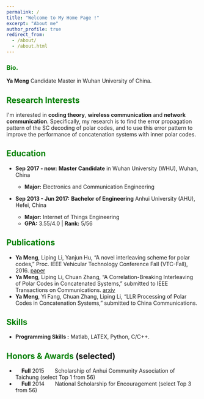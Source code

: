 ```yaml
---
permalink: /
title: "Welcome to My Home Page !"
excerpt: "About me"
author_profile: true
redirect_from: 
  - /about/
  - /about.html
---
```


### <span style="color: green"> Bio. </span> 
**Ya Meng** Candidate Master in Wuhan University of China.

## <span style="color: green"> Research Interests </span>
I'm interested in **coding theory**, **wireless communication** and **network communication**. Specifically, my research is to find the error propagation pattern of the SC decoding of polar codes, and to use this error pattern to improve the performance of concatenation systems with inner polar codes.

## <span style="color: green"> Education </span>
* **Sep 2017 - now:** **Master Candidate** in Wuhan University (WHU), Wuhan, China
  - **Major:**  Electronics and Communication Engineering

* **Sep 2013 - Jun 2017:** **Bachelor of Engineering** Anhui University (AHU), Hefei, China
  - **Major:**  Internet of Things Engineering
  - **GPA:** 3.55/4.0 \| **Rank:** 5/56 &nbsp;&nbsp;

## <span style="color: green"> Publications </span>
* **Ya Meng**, Liping Li, Yanjun Hu, “A novel interleaving scheme for polar codes,” Proc. IEEE Vehicular
Technology Conference Fall (VTC-Fall), 2016. [paper](https://ieeexplore.ieee.org/stamp/stamp.jsp?tp=&arnumber=7880865)
* **Ya Meng**, Liping Li, Chuan Zhang, “A Correlation-Breaking Interleaving of Polar Codes in
Concatenated Systems,” submitted to IEEE Transactions on Communications. [arxiv](https://arxiv.org/pdf/1702.05202v2.pdf 
)
* **Ya Meng**, Yi Fang, Chuan Zhang, Liping Li, “LLR Processing of Polar Codes in Concatenation
Systems,” submitted to China Communications.

## <span style="color: green"> Skills </span>
* **Programming Skills :** Matlab, LATEX, Python, C/C++.

## <span style="color: green"> Honors & Awards </span>(selected)
*  &nbsp; &nbsp; **Full** 2015  &nbsp; &nbsp; &nbsp; Scholarship of Anhui Community Association of Taichung  (select Top 1 from 56)
*  &nbsp; &nbsp; **Full** 2014  &nbsp; &nbsp; &nbsp; National Scholarship for Encouragement (select Top 3 from 56)



